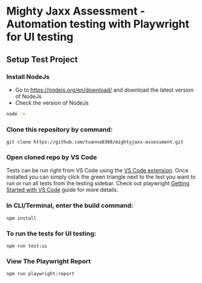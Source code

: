 # Mighty Jaxx Assessment -  Automation testing with Playwright for UI testing

## Setup Test Project

### Install NodeJs

- Go to <https://nodejs.org/en/download/> and download the latest version of NodeJs
- Check the version of NodeJs

```bash
node -v
```

### Clone this repository by command:
```shell
git clone https://github.com/tuanna0308/mightyjaxx-assessment.git
```
### Open cloned repo by VS Code 

Tests can be run right from VS Code using the [VS Code extension](https://marketplace.visualstudio.com/items?itemName=ms-playwright.playwright). Once installed you can simply click the green triangle next to the test you want to run or run all tests from the testing sidebar. Check out playwright [Getting Started with VS Code](https://playwright.dev/docs/getting-started-vscode#running-tests) guide for more details.

### In CLI/Terminal, enter the build command:
```shell
npm install
```

### To run the tests for UI testing:
```shell
npm run test:ui
```

### View The Playwright Report
```shell
npm run playwright:report
```



